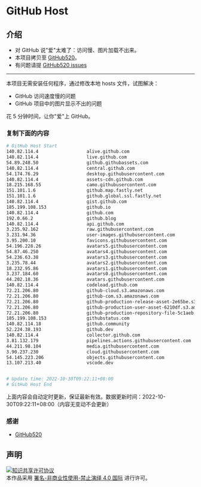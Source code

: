 # GitHub Host
## 介绍
- 对 GitHub 说"爱"太难了：访问慢、图片加载不出来。
- 本项目拷贝至 [GitHub520](https://github.com/521xueweihan/GitHub520)。
- 有问题请提 [GitHub520 issues](https://github.com/521xueweihan/GitHub520/issues/new)

---

本项目无需安装任何程序，通过修改本地 hosts 文件，试图解决：
- GitHub 访问速度慢的问题
- GitHub 项目中的图片显示不出的问题

花 5 分钟时间，让你"爱"上 GitHub。

### 复制下面的内容
```bash
# GitHub Host Start
140.82.114.4                  alive.github.com
140.82.114.4                  live.github.com
54.89.248.50                  github.githubassets.com
140.82.114.4                  central.github.com
54.174.76.29                  desktop.githubusercontent.com
140.82.114.4                  assets-cdn.github.com
18.215.168.55                 camo.githubusercontent.com
151.101.1.6                   github.map.fastly.net
151.101.1.6                   github.global.ssl.fastly.net
140.82.114.4                  gist.github.com
185.199.108.153               github.io
140.82.114.4                  github.com
192.0.66.2                    github.blog
140.82.114.4                  api.github.com
3.235.92.162                  raw.githubusercontent.com
3.231.94.36                   user-images.githubusercontent.com
3.95.200.10                   favicons.githubusercontent.com
54.196.228.26                 avatars5.githubusercontent.com
54.87.46.250                  avatars4.githubusercontent.com
54.236.63.38                  avatars3.githubusercontent.com
3.235.78.44                   avatars2.githubusercontent.com
18.232.95.86                  avatars1.githubusercontent.com
3.237.184.60                  avatars0.githubusercontent.com
44.202.18.36                  avatars.githubusercontent.com
140.82.114.4                  codeload.github.com
72.21.206.80                  github-cloud.s3.amazonaws.com
72.21.206.80                  github-com.s3.amazonaws.com
72.21.206.80                  github-production-release-asset-2e65be.s3.amazonaws.com
72.21.206.80                  github-production-user-asset-6210df.s3.amazonaws.com
72.21.206.80                  github-production-repository-file-5c1aeb.s3.amazonaws.com
185.199.108.153               githubstatus.com
140.82.114.18                 github.community
52.224.38.193                 github.dev
140.82.114.4                  collector.github.com
3.81.132.179                  pipelines.actions.githubusercontent.com
44.211.98.104                 media.githubusercontent.com
3.90.237.230                  cloud.githubusercontent.com
54.145.223.206                objects.githubusercontent.com
13.107.213.40                 vscode.dev


# Update time: 2022-10-30T09:22:11+08:00
# GitHub Host End

```
上面内容会自动定时更新，保证最新有效。数据更新时间：2022-10-30T09:22:11+08:00（内容无变动不会更新）

### 感谢

- [GitHub520](https://github.com/521xueweihan/GitHub520)

## 声明
<a rel="license" href="https://creativecommons.org/licenses/by-nc-nd/4.0/deed.zh"><img alt="知识共享许可协议" style="border-width: 0" src="https://licensebuttons.net/l/by-nc-nd/4.0/88x31.png"></a><br>本作品采用 <a rel="license" href="https://creativecommons.org/licenses/by-nc-nd/4.0/deed.zh">署名-非商业性使用-禁止演绎 4.0 国际</a> 进行许可。